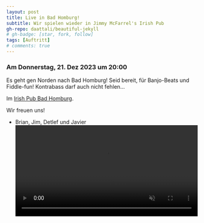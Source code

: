 ```yaml
---
layout: post
title: Live in Bad Homburg!
subtitle: Wir spielen wieder in Jimmy McFarrel's Irish Pub
gh-repo: daattali/beautiful-jekyll
# gh-badge: [star, fork, follow]
tags: [Auftritt]
# comments: true
---
```


### Am Donnerstag, 21. Dez 2023 um 20:00

Es geht gen Norden nach Bad Homburg! Seid bereit, für Banjo-Beats und Fiddle-fun! Kontrabass darf auch nicht fehlen...

Im [Irish Pub Bad Homburg](https://jimmymcfarrelsirishpub.de/).

Wir freuen uns!

- Brian, Jim, Detlef und Javier  
<video src="/assets/img/choochoo.mp4" autoplay muted controls loop width="100%"></video>